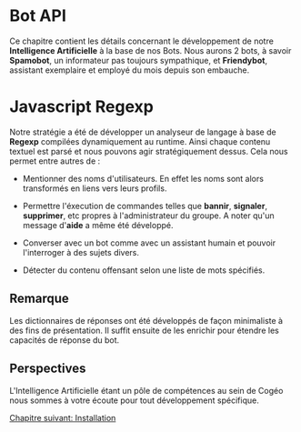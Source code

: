 # Bot API

Ce chapitre contient les détails concernant le développement de notre **Intelligence Artificielle** à la base de nos Bots.
Nous aurons 2 bots, à savoir **Spamobot**, un informateur pas toujours sympathique, et **Friendybot**, assistant exemplaire et employé du mois depuis son embauche.

# Javascript Regexp

Notre stratégie a été de développer un analyseur de langage à base de **Regexp** compilées dynamiquement au runtime.
Ainsi chaque contenu textuel est parsé et nous pouvons agir stratégiquement dessus.
Cela nous permet entre autres de :

- Mentionner des noms d'utilisateurs. En effet les noms sont alors transformés en liens vers leurs profils.

- Permettre l'éxecution de commandes telles que **bannir**, **signaler**, **supprimer**, etc propres à l'administrateur du groupe. A noter qu'un message d'**aide** a même été développé.

- Converser avec un bot comme avec un assistant humain et pouvoir l'interroger à des sujets divers.

- Détecter du contenu offensant selon une liste de mots spécifiés.

## Remarque

Les dictionnaires de réponses ont été développés de façon minimaliste à des fins de présentation. Il suffit ensuite de les enrichir pour étendre les capacités de réponse du bot.

## Perspectives

L'Intelligence Artificielle étant un pôle de compétences au sein de Cogéo nous sommes à votre écoute pour tout développement spécifique.

<a href="{{ site.baseUrl }}back-end/installation/" class="btn btn-green">Chapitre suivant: Installation</a>
